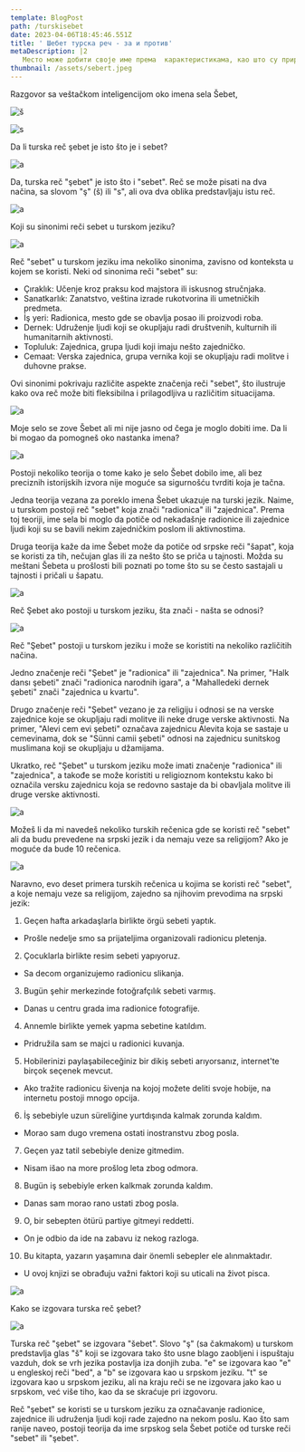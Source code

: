 ```yaml
---
template: BlogPost
path: /turskisebet
date: 2023-04-06T18:45:46.551Z
title: ' Шебет турска реч - за и против'
metaDescription: |2
   Место може добити своје име према  карактеристикама, као што су природне карактеристике (планине, реке, итд.), историјски догађаји или локални обичаји али се име може и преузети од  народа који су ту раније живели и говорили другачије. Име може бити тачно преведено али може због сличности у звучности добити и сасвим друго значење.
thumbnail: /assets/sebert.jpeg
---
```

Razgovor sa veštačkom inteligencijom oko imena sela Šebet,

![š](/assets/sebet.png "š")

![s](/assets/ai.png "s")

Da li turska reč şebet je isto što je i sebet?

![a](/assets/ai.png "a")

Da, turska reč "şebet" je isto što i "sebet". Reč se može pisati na dva načina, sa slovom "ş" (š) ili "s", ali ova dva oblika predstavljaju istu reč.

![a](/assets/ai.png "a")

Koji su sinonimi reči sebet u turskom jeziku?

![a](/assets/ai.png "a")

Reč "sebet" u turskom jeziku ima nekoliko sinonima, zavisno od konteksta u kojem se koristi. Neki od sinonima reči "sebet" su:

* Çıraklık: Učenje kroz praksu kod majstora ili iskusnog stručnjaka.
* Sanatkarlık: Zanatstvo, veština izrade rukotvorina ili umetničkih predmeta.
* İş yeri: Radionica, mesto gde se obavlja posao ili proizvodi roba.
* Dernek: Udruženje ljudi koji se okupljaju radi društvenih, kulturnih ili humanitarnih aktivnosti.
* Topluluk: Zajednica, grupa ljudi koji imaju nešto zajedničko.
* Cemaat: Verska zajednica, grupa vernika koji se okupljaju radi molitve i duhovne prakse.

Ovi sinonimi pokrivaju različite aspekte značenja reči "sebet", što ilustruje kako ova reč može biti fleksibilna i prilagodljiva u različitim situacijama.

![a](/assets/ai.png "a")

Moje selo se zove Šebet ali mi nije jasno od čega je moglo dobiti ime. Da li bi mogao da pomogneš oko nastanka imena?

![a](/assets/ai.png "a")

Postoji nekoliko teorija o tome kako je selo Šebet dobilo ime, ali bez preciznih istorijskih izvora nije moguće sa sigurnošću tvrditi koja je tačna.

Jedna teorija vezana za poreklo imena Šebet ukazuje na turski jezik. Naime, u turskom postoji reč "sebet" koja znači "radionica" ili "zajednica". Prema toj teoriji, ime sela bi moglo da potiče od nekadašnje radionice ili zajednice ljudi koji su se bavili nekim zajedničkim poslom ili aktivnostima.

Druga teorija kaže da ime Šebet može da potiče od srpske reči "šapat", koja se koristi za tih, nečujan glas ili za nešto što se priča u tajnosti. Možda su meštani Šebeta u prošlosti bili poznati po tome što su se često sastajali u tajnosti i pričali u šapatu.

![a](/assets/ai.png "a")

Reč Şebet ako postoji u turskom jeziku, šta znači - našta se odnosi?



![a](/assets/ai.png "a")

Reč "Şebet" postoji u turskom jeziku i može se koristiti na nekoliko različitih načina.

Jedno značenje reči "Şebet" je "radionica" ili "zajednica". Na primer, "Halk dansı şebeti" znači "radionica narodnih igara", a "Mahalledeki dernek şebeti" znači "zajednica u kvartu".

Drugo značenje reči "Şebet" vezano je za religiju i odnosi se na verske zajednice koje se okupljaju radi molitve ili neke druge verske aktivnosti. Na primer, "Alevi cem evi şebeti" označava zajednicu Alevita koja se sastaje u cemevinama, dok se "Sünni camii şebeti" odnosi na zajednicu sunitskog muslimana koji se okupljaju u džamijama.

Ukratko, reč "Şebet" u turskom jeziku može imati značenje "radionica" ili "zajednica", a takođe se može koristiti u religioznom kontekstu kako bi označila versku zajednicu koja se redovno sastaje da bi obavljala molitve ili druge verske aktivnosti.

![a](/assets/ai.png "a")

Možeš li da mi navedeš nekoliko turskih rečenica gde se koristi reč "sebet" ali da budu prevedene na srpski jezik i da nemaju veze sa religijom? Ako je moguće da bude 10 rečenica.

![a](/assets/ai.png "a")

Naravno, evo deset primera turskih rečenica u kojima se koristi reč "sebet", a koje nemaju veze sa religijom, zajedno sa njihovim prevodima na srpski jezik:

1. Geçen hafta arkadaşlarla birlikte örgü sebeti yaptık.

* Prošle nedelje smo sa prijateljima organizovali radionicu pletenja.

2. Çocuklarla birlikte resim sebeti yapıyoruz.

* Sa decom organizujemo radionicu slikanja.

3. Bugün şehir merkezinde fotoğrafçılık sebeti varmış.

* Danas u centru grada ima radionice fotografije.

4. Annemle birlikte yemek yapma sebetine katıldım.

* Pridružila sam se majci u radionici kuvanja.

5. Hobilerinizi paylaşabileceğiniz bir dikiş sebeti arıyorsanız, internet'te birçok seçenek mevcut.

* Ako tražite radionicu šivenja na kojoj možete deliti svoje hobije, na internetu postoji mnogo opcija.

6. İş sebebiyle uzun süreliğine yurtdışında kalmak zorunda kaldım.

* Morao sam dugo vremena ostati inostranstvu zbog posla.

7. Geçen yaz tatil sebebiyle denize gitmedim.

* Nisam išao na more prošlog leta zbog odmora.

8. Bugün iş sebebiyle erken kalkmak zorunda kaldım.

* Danas sam morao rano ustati zbog posla.

9. O, bir sebepten ötürü partiye gitmeyi reddetti.

* On je odbio da ide na zabavu iz nekog razloga.

10. Bu kitapta, yazarın yaşamına dair önemli sebepler ele alınmaktadır.

* U ovoj knjizi se obrađuju važni faktori koji su uticali na život pisca.

![a](/assets/ai.png "a")

Kako se izgovara turska reč şebet?

![a](/assets/ai.png "a")

Turska reč "şebet" se izgovara "šebet". Slovo "ş" (sa čakmakom) u turskom predstavlja glas "š" koji se izgovara tako što usne blago zaobljeni i ispuštaju vazduh, dok se vrh jezika postavlja iza donjih zuba. "e" se izgovara kao "e" u engleskoj reči "bed", a "b" se izgovara kao u srpskom jeziku. "t" se izgovara kao u srpskom jeziku, ali na kraju reči se ne izgovara jako kao u srpskom, već više tiho, kao da se skraćuje pri izgovoru.

Reč "şebet" se koristi se u turskom jeziku za označavanje radionice, zajednice ili udruženja ljudi koji rade zajedno na nekom poslu. Kao što sam ranije naveo, postoji teorija da ime srpskog sela Šebet potiče od turske reči "sebet" ili "şebet".
